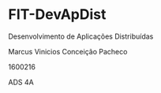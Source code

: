 # FIT-DevApDist
Desenvolvimento de Aplicações Distribuídas

Marcus Vinicios Conceição Pacheco 

1600216 

ADS 4A 
